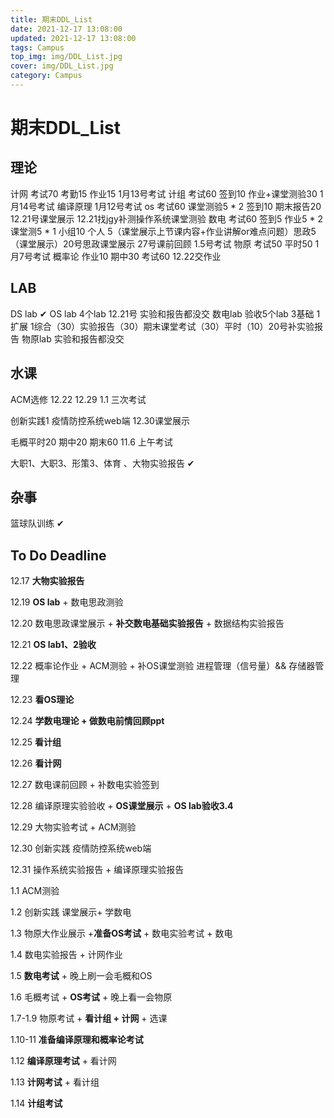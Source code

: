 ```yaml
---
title: 期末DDL_List
date: 2021-12-17 13:08:00
updated: 2021-12-17 13:08:00
tags: Campus
top_img: img/DDL_List.jpg
cover: img/DDL_List.jpg
category: Campus
---
```


# 期末DDL_List

##  理论

计网 考试70 考勤15 作业15 1月13号考试
计组 考试60 签到10 作业+课堂测验30 1月14号考试
编译原理 1月12号考试
os 考试60 课堂测验5 * 2 签到10 期末报告20 12.21号课堂展示 12.21找jgy补测操作系统课堂测验
数电 考试60 签到5 作业5 * 2 课堂测5 * 1 小组10 个人 5（课堂展示上节课内容+作业讲解or难点问题）思政5（课堂展示）20号思政课堂展示 27号课前回顾 1.5号考试
物原 考试50 平时50 1月7号考试
概率论 作业10 期中30 考试60  12.22交作业

## LAB

DS lab   ✔
OS lab 4个lab 12.21号 实验和报告都没交
数电lab 验收5个lab 3基础 1扩展 1综合（30）实验报告（30）期末课堂考试（30）平时（10）20号补实验报告
物原lab 实验和报告都没交

## 水课

ACM选修 12.22 12.29 1.1 三次考试

创新实践1 疫情防控系统web端 12.30课堂展示

毛概平时20 期中20 期末60 11.6 上午考试

大职1、大职3、形策3、体育 、大物实验报告  ✔

## 杂事

篮球队训练  ✔

## To Do Deadline

12.17 **大物实验报告**

12.19 **OS lab** + 数电思政测验

12.20 数电思政课堂展示 + **补交数电基础实验报告** + 数据结构实验报告

12.21  **OS lab1、2验收**

12.22 概率论作业 + ACM测验 + 补OS课堂测验 进程管理（信号量）&& 存储器管理

12.23 **看OS理论**

12.24 **学数电理论 + 做数电前情回顾ppt**

12.25 **看计组**

12.26 **看计网**

12.27 数电课前回顾 + 补数电实验签到

12.28 编译原理实验验收 + **OS课堂展示** + **OS lab验收3.4** 

12.29 大物实验考试 + ACM测验

12.30 创新实践 疫情防控系统web端

12.31 操作系统实验报告 + 编译原理实验报告

1.1 ACM测验 

1.2 创新实践 课堂展示+ 学数电

1.3 物原大作业展示 +**准备OS考试** + 数电实验考试 + 数电

1.4 数电实验报告 + 计网作业

1.5 **数电考试** + 晚上刷一会毛概和OS

1.6 毛概考试 + **OS考试** + 晚上看一会物原

1.7-1.9 物原考试 + **看计组 + 计网** + 选课

1.10-11 **准备编译原理和概率论考试**

1.12 **编译原理考试** + 看计网

1.13 **计网考试** + 看计组

1.14 **计组考试**

